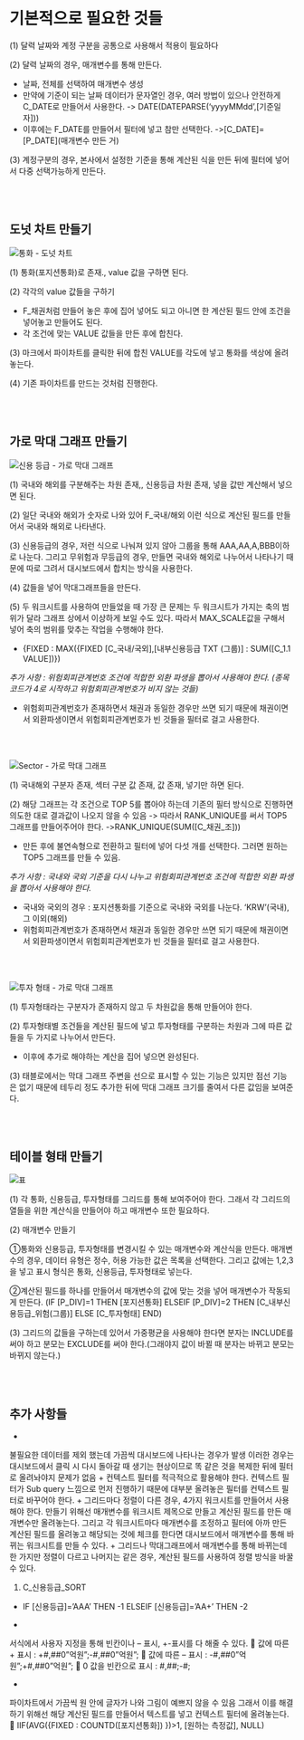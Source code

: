 # 기본적으로 필요한 것들
(1) 달력 날짜와 계정 구분을 공통으로 사용해서 적용이 필요하다


(2) 달력 날짜의 경우, 매개변수를 통해 만든다.
- 날짜, 전체를 선택하여 매개변수 생성
- 만약에 기준이 되는 날짜 데이터가 문자열인 경우, 여러 방법이 있으나 안전하게 C_DATE로 만들어서 사용한다.
  -> DATE(DATEPARSE(‘yyyyMMdd’,[기준일자]))
- 이후에는 F_DATE를 만들어서 필터에 넣고 참만 선택한다.
->[C_DATE]=[P_DATE](매개변수 만든 거)


(3) 계정구분의 경우, 본사에서 설정한 기준을 통해 계산된 식을 만든 뒤에 필터에 넣어서 다중 선택가능하게 만든다.


<br/>
<br/>

## 도넛 차트 만들기
![통화 - 도넛 차트](https://user-images.githubusercontent.com/49123169/137048642-4e42e432-75f7-42a1-83b2-9616c88dce6b.png)

(1) 통화(포지션통화)로 존재., value 값을 구하면 된다.

(2) 각각의 value 값들을 구하기
- F_채권처럼 만들어 놓은 후에 집어 넣어도 되고 아니면 한 계산된 필드 안에 조건을 넣어놓고 만들어도 된다.
- 각 조건에 맞는 VALUE 값들을 만든 후에 합친다.

(3) 마크에서 파이차트를 클릭한 뒤에 합친 VALUE를 각도에 넣고 통화를 색상에 올려놓는다.

(4) 기존 파이차트를 만드는 것처럼 진행한다.

<br/>
<br/>

## 가로 막대 그래프 만들기

![신용 등급 - 가로 막대 그래프](https://user-images.githubusercontent.com/49123169/137048641-c6819f41-00fb-4078-8668-0f5e65ad7602.png)

(1) 국내와 해외를 구분해주는 차원 존재,, 신용등급 차원 존재, 넣을 값만 계산해서 넣으면 된다.

(2) 일단 국내와 해외가 숫자로 나와 있어 F_국내/해외 이런 식으로 계산된 필드를 만들어서 국내와 해외로 나타낸다.

(3) 신용등급의 경우, 저런 식으로 나눠져 있지 않아 그룹을 통해 AAA,AA,A,BBB이하로 나눈다. 그리고 무위험과 무등급의 경우, 만들면 국내와 해외로 나누어서 나타나기 때문에 따로 그려서 대시보드에서 합치는 방식을 사용한다.

(4) 값들을 넣어 막대그래프들을 만든다.

(5) 두 워크시트를 사용하여 만들었을 때 가장 큰 문제는 두 워크시트가 가지는 축의 범위가 달라 그래프 상에서 이상하게 보일 수도 있다. 따라서 MAX_SCALE값을 구해서 넣어 축의 범위를 맞추는 작업을 수행해야 한다.
- {FIXED : MAX({FIXED [C_국내/국외],[내부신용등급 TXT (그룹)] : SUM([C_1.1 VALUE])})


*추가 사항 : 위험회피관계번호 조건에 적합한 외환 파생을 뽑아서 사용해야 한다.
(종목코드가 4로 시작하고 위험회피관계번호가 비지 않는 것들)*
- 위험회피관계번호가 존재하면서 채권과 동일한 경우만 쓰면 되기 때문에 채권이면서 외환파생이면서 위험회피관계번호가 빈 것들을 필터로 걸고 사용한다.

<br/>
<br/>

![Sector - 가로 막대 그래프](https://user-images.githubusercontent.com/49123169/137048640-d555590c-f94a-4849-b6a0-f49f09ddb4ff.png)

(1) 국내해외 구분자 존재, 섹터 구분 값 존재, 값 존재, 넣기만 하면 된다.

(2) 해당 그래프는 각 조건으로 TOP 5를 뽑아야 하는데 기존의 필터 방식으로 진행하면 의도한 대로 결과값이 나오지 않을 수 있음
-> 따라서 RANK_UNIQUE를 써서 TOP5 그래프를 만들어주어야 한다.
->RANK_UNIQUE(SUM([C_채권_조]))
- 만든 후에 불연속형으로 전환하고 필터에 넣어 다섯 개를 선택한다. 그러면 원하는 TOP5 그래프를 만들 수 있음.


*추가 사항 : 국내와 국외 기준을 다시 나누고 위험회피관계번호 조건에 적합한 외환 파생을 뽑아서 사용해야 한다.*
- 국내와 국외의 경우 : 포지션통화를 기준으로 국내와 국외를 나눈다. ‘KRW’(국내), 그 이외(해외)
- 위험회피관계번호가 존재하면서 채권과 동일한 경우만 쓰면 되기 때문에 채권이면서 외환파생이면서 위험회피관계번호가 빈 것들을 필터로 걸고 사용한다.

<br/>
<br/>

![투자 형태 - 가로 막대 그래프](https://user-images.githubusercontent.com/49123169/137048643-f313f893-d5f9-42a8-9421-c0d243ea3641.png)

(1) 투자형태라는 구분자가 존재하지 않고 두 차원값을 통해 만들어야 한다.

(2) 투자형태별 조건들을 계산된 필드에 넣고 투자형태를 구분하는 차원과 그에 따른 값들을 두 가지로 나누어서 만든다.
- 이후에 추가로 해야하는 계산을 집어 넣으면 완성된다.


(3) 태블로에서는 막대 그래프 주변을 선으로 표시할 수 있는 기능은 있지만 점선 기능은 없기 때문에 테두리 정도 추가한 뒤에 막대 그래프 크기를 줄여서 다른 값임을 보여준다.

<br/>
<br/>

## 테이블 형태 만들기

![표](https://user-images.githubusercontent.com/49123169/137048644-b6a99af2-8915-42ea-b2ff-6a259c771691.png)

(1) 각 통화, 신용등급, 투자형태를 그리드를 통해 보여주어야 한다. 그래서 각 그리드의 열들을 위한 계산식을 만들어야 하고 매개변수 또한 필요하다.

(2) 매개변수 만들기 

①통화와 신용등급, 투자형태를 변경시킬 수 있는 매개변수와 계산식을 만든다. 매개변수의 경우, 
데이터 유형은 정수, 허용 가능한 값은 목록을 선택한다.
그리고 값에는 1,2,3을 넣고 표시 형식은 통화, 신용등급, 투자형태로 넣는다.

②계산된 필드를 하나를 만들어서 매개변수의 값에 맞는 것을 넣어 매개변수가 작동되게 만든다.
(IF [P_DIV]=1 THEN [포지션통화] ELSEIF [P_DIV]=2 THEN [C_내부신용등급_위험(그룹)]
ELSE [C_투자형태] END)

(3) 그리드의 값들을 구하는데 있어서 가중평균을 사용해야 한다면 분자는 INCLUDE를 써야 하고 분모는 EXCLUDE를 써야 한다.(그래야지 값이 바뀔 때 분자는 바뀌고 분모는 바뀌지 않는다.)

<br/>
<br/>

## 추가 사항들

+
불필요한 데이터를 제외 했는데 가끔씩 대시보드에 나타나는 경우가 발생
이러한 경우는 대시보드에서 클릭 시 다시 돌아갈 때 생기는 현상이므로 똑 같은 것을 복제한 뒤에 필터로 올려놔야지 문제가 없음
+
컨텍스트 필터를 적극적으로 활용해야 한다. 컨텍스트 필터가 Sub query 느낌으로 먼저 진행하기 때문에 대부분 올려놓은 필터를 컨텍스트 필터로 바꾸어야 한다. 
+
그리드마다 정렬이 다른 경우, 4가지 워크시트를 만들어서 사용해야 한다.
만들기 위해선 매개변수를 워크시트 제목으로 만들고 계산된 필드를 만든 매개변수만 올려놓는다. 그리고 각 워크시트마다 매개변수를 조정하고 필터에 아까 만든 계산된 필드를 올려놓고 해당되는 것에 체크를 한다면 대시보드에서 매개변수를 통해 바뀌는 워크시트를 만들 수 있다.
+
그리드나 막대그래프에서 매개변수를 통해 바뀌는데 한 가지만 정렬이 다르고 나머지는 같은 경우, 계산된 필드를 사용하여 정렬 방식을 바꿀 수 있다.
1) C_신용등급_SORT
- IF [신용등급]=’AAA’ THEN -1 ELSEIF [신용등급]=’AA+’ THEN -2
+
서식에서 사용자 지정을 통해 빈칸이나 – 표시, +-표시를 다 해줄 수 있다.
	값에 따른 + 표시 : +#,##0”억원”;-#,##0”억원”;
	값에 따른 – 표시 : -#,##0”억원”;+#,##0”억원”;
	0 값을 빈칸으로 표시 : #,##;-#; 

+
파이차트에서 가끔씩 원 안에 글자가 나와 그림이 예쁘지 않을 수 있음
그래서 이를 해결하기 위해선 해당 계산된 필드를 만들어서 텍스트를 넣고 컨텍스트 필터에 올려놓는다.
	IIF(AVG({FIXED : COUNTD([포지션통화]) })>1, [원하는 측정값], NULL)



